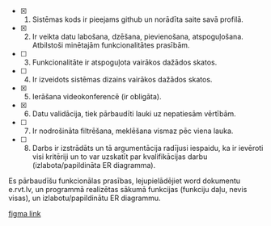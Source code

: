 -   [x] 1. Sistēmas kods ir pieejams github un norādīta saite savā profilā.
-   [x] 2. Ir veikta datu labošana, dzēšana, pievienošana, atspoguļošana. Atbilstoši minētajām funkcionalitātes prasībām.
-   [ ] 3. Funkcionalitāte ir atspoguļota vairākos dažādos skatos.
-   [ ] 4. Ir izveidots sistēmas dizains vairākos dažādos skatos.
-   [x] 5. Ierāšana videokonferencē (ir obligāta).
-   [x] 6. Datu validācija, tiek pārbaudīti lauki uz nepatiesām vērtībām.
-   [ ] 7. Ir nodrošināta filtrēšana, meklēšana vismaz pēc viena lauka.
-   [ ] 8. Darbs ir izstrādāts un tā argumentācija radījusi iespaidu, ka ir ievēroti visi kritēriji un to var uzskatīt par kvalifikācijas darbu (izlabota/papildināta ER diagramma).


Es pārbaudīšu funkcionālas prasības, lejupielādējiet word dokumentu e.rvt.lv, un programmā realizētas sākumā funkcijas (funkciju daļu, nevis visas), un izlabotu/papildinātu ER diagrammu.


[figma link](https://www.figma.com/file/4AD1SibL2VLyyB2FDCepWo/OneStop?t=jZZduEnJnEaNMUKp-1)
